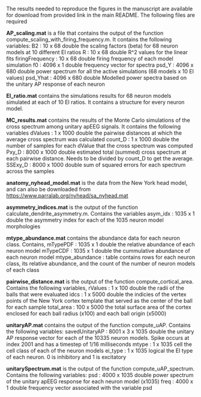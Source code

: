 The results needed to reproduce the figures in the manuscript are available for download from provided link in the main README. The following
files are required

**AP_scaling.mat** is a file that contains the output of the function compute_scaling_with_firing_frequency.m. It contains the following variables:
B2 : 10 x 68 double
    the scaling factors (beta) for 68 neuron models at 10 different EI ratios
R : 10 x 68 double
    R^2 values for the linear fits
firingFrequency : 10 x 68 double
    firing frequency of each model simulation
f0 : 4096 x 1 double
    frequency vector for spectra
psd_Y : 4096 x 680 double
    power spectrum for all the active simulations (68 models x 10 EI values)
psd_Yhat : 4096 x 680 double
    Modelled power spectra based on the unitary AP response of each neuron

**EI_ratio.mat** contains the simulations results for 68 neuron models simulated at each of 10 EI ratios. It contains a structure for every
neuron model.

**MC_results.mat** contains the results of the Monte Carlo simulations of the cross spectrum among unitary apEEG signals. It contains the following variables
dValues : 1 x 1000 double
    the pairwise distances at which the average cross spectrum was calculated
count_D : 1 x 1000 double
    the number of samples for each dValue that the cross spectrum was computed
Pxy_D : 8000 x 1000 double
    estimated total (summed) cross spectrum at each pairwise distance. Needs to be divided by count_D to get the average.
SSExy_D : 8000 x 1000 double
    sum of squared errors for each spectrum across the samples

**anatomy_nyhead_model.mat** is the data from the New York head model, and can also be downloaded from https://www.parralab.org/nyhead/sa_nyhead.mat

**asymmetry_indices.mat** is the output of the function calculate_dendrite_asymmetry.m. Contains the variables
asym_idx : 1035 x 1 double
    the asymmetry index for each of the 1035 neuron model morphologies

**mtype_abundance.mat** contains the abundance data for each neuron class. Contains,
mTypePDF : 1035 x 1 double
    the relative abundance of each neuron model
mTypeCDF : 1035 x 1 double
    the cummulative abundance of each neuron model
mtype_abundance : table
    contains rows for each neuron class, its relative abundance, and the count of the number of neuron models of each class

**pairwise_distance.mat** is the output of the function compute_cortical_area. Contains the following variables,
rValues : 1 x 100 double
    the radii of the balls that were evaluated
idcs : 1 x 5000 double
    the indicies of the vertex points of the New York cortex template that served as the center of the ball for each sample
total_area : 100 x 5000
    the total surface area of the cortex enclosed for each ball radius (x100) and each ball origin (x5000)

**unitaryAP.mat** contains the output of the function compute_uAP. Contains the following variables:
savedUnitaryAP : 8001 x 3 x 1035 double
    the unitary AP response vector for each of the 10335 neuron models. Spike occurs at index 2001 and has a timestep of 1/16 milliseconds
mtype : 1 x 1035 cell
    the cell class of each of the neuron models
ei_type : 1 x 1035 logical
    the EI type of each neuron. 0 is inhibitory and 1 is excitatory

**unitarySpectrum.mat** is the output of the function compute_uAP_spectrum. Contains the following variables:
psd : 4000 x 1035 double
    power spectrum of the unitary apEEG response for each neuron model (x1035)
freq : 4000 x 1 double
    frequency vector associated with the variable psd

